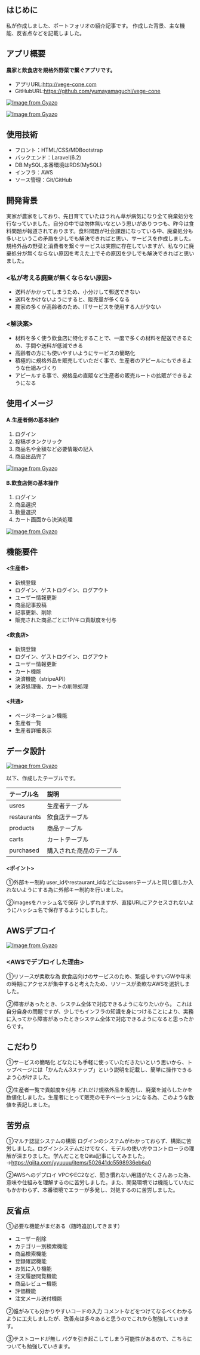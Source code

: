 ## はじめに
私が作成しました、ポートフォリオの紹介記事です。
作成した背景、主な機能、反省点などを記載しました。

## アプリ概要
#### 農家と飲食店を規格外野菜で繋ぐアプリです。

+ アプリURL:http://vege-cone.com
+ GitHubURL:https://github.com/yumayamaguchi/vege-cone

[![Image from Gyazo](https://i.gyazo.com/06cdc256940c421d6d979da807fa3c67.jpg)](https://gyazo.com/06cdc256940c421d6d979da807fa3c67)

[![Image from Gyazo](https://i.gyazo.com/8aeb0e5c76399f62b296df5791f6ccda.jpg)](https://gyazo.com/8aeb0e5c76399f62b296df5791f6ccda)


## 使用技術
+ フロント：HTML/CSS/MDBootstrap
+ バックエンド：Laravel(6.2)
+ DB:MySQL,本番環境はRDS(MySQL)
+ インフラ：AWS
+ ソース管理：Git/GitHub


## 開発背景
実家が農家をしており、先日育てていたほうれん草が病気になり全て廃棄処分を行なっていました。自分の中では勿体無いなという思いがありつつも、昨今は食料問題が報道されております。食料問題が社会課題になっている中、廃棄処分も多いというこの矛盾を少しでも解決できればと思い、サービスを作成しました。規格外品の野菜と消費者を繋ぐサービスは実際に存在していますが、私なりに廃棄処分が無くならない原因を考えた上でその原因を少しでも解決できればと思いました。

### <私が考える廃棄が無くならない原因>
+ 送料がかかってしまうため、小分けして郵送できない
+ 送料をかけないようにすると、販売量が多くなる
+ 農家の多くが高齢者のため、ITサービスを使用する人が少ない

### <解決案>
+ 材料を多く使う飲食店に特化することで、一度で多くの材料を配送できるため、手間や送料が低減できる
+ 高齢者の方にも使いやすいようにサービスの簡略化
+ 積極的に規格外品を販売していただく事で、生産者のアピールにもできるような仕組みづくり
+ アピールする事で、規格品の直販など生産者の販売ルートの拡販ができるようになる

## 使用イメージ

#### A.生産者側の基本操作
1. ログイン
1. 投稿ボタンクリック
1. 商品名や金額など必要情報の記入
1. 商品出品完了

[![Image from Gyazo](https://i.gyazo.com/a8ce5c5e65fee59331083e369a5c0e88.gif)](https://gyazo.com/a8ce5c5e65fee59331083e369a5c0e88)

#### B.飲食店側の基本操作
1. ログイン
1. 商品選択
1. 数量選択
1. カート画面から決済処理

[![Image from Gyazo](https://i.gyazo.com/89b8d305e09f89c939cf41836d7179ba.gif)](https://gyazo.com/89b8d305e09f89c939cf41836d7179ba)


## 機能要件
#### <生産者>
+ 新規登録
+ ログイン、ゲストログイン、ログアウト
+ ユーザー情報更新
+ 商品記事投稿
+ 記事更新、削除
+ 販売された商品ごとに1P/キロ貢献度を付与

#### <飲食店>
+ 新規登録
+ ログイン、ゲストログイン、ログアウト
+ ユーザー情報更新
+ カート機能
+ 決済機能（stripeAPI）
+ 決済処理後、カートの削除処理

#### <共通>
+ ページネーション機能
+ 生産者一覧
+ 生産者詳細表示

## データ設計
[![Image from Gyazo](https://i.gyazo.com/6e340815acad013f60c5e117117a9449.png)](https://gyazo.com/6e340815acad013f60c5e117117a9449)

以下、作成したテーブルです。

|テーブル名|説明|
|:--|:--|
|usres|生産者テーブル|
|restaurants|飲食店テーブル|
|products|商品テーブル|
|carts|カートテーブル|
|purchased|購入された商品のテーブル|

#### <ポイント>

①外部キー制約
user_idやrestaurant_idなどにはusersテーブルと同じ値しか入れないようにする為に外部キー制約を行いました。

②imagesをハッシュ名で保存
少しずれますが、直接URLにアクセスされないようにハッシュ名で保存するようにしました。
## AWSデプロイ

[![Image from Gyazo](https://i.gyazo.com/aa2b109ce825fbfd40948fd083f62168.png)](https://gyazo.com/aa2b109ce825fbfd40948fd083f62168)


### <AWSでデプロイした理由>

①リソースが柔軟な為
飲食店向けのサービスのため、繁盛しやすいGWや年末の時期にアクセスが集中すると考えたため、リソースが柔軟なAWSを選択しました。

②障害があったとき、システム全体で対応できるようになりたいから。
これは自分自身の問題ですが、少しでもインフラの知識を身につけることにより、実務に入ってから障害があったときシステム全体で対応できるようになると思ったからです。

## こだわり
①サービスの簡略化
どなたにも手軽に使っていただきたいという思いから、トップページには「かんたん3ステップ」という説明を記載し、簡単に操作できるよう心がけました。

②生産者一覧で貢献度を付与
どれだけ規格外品を販売し、廃棄を減らしたかを数値化しました。生産者にとって販売のモチベーションになる為、このような数値を表記しました。

## 苦労点

①マルチ認証システムの構築
ログインのシステムがわかっておらず、構築に苦労しました。ログインシステムだけでなく、モデルの使い方やコントローラの理解が深まりました。学んだことをQiita記事にしてみました。→https://qiita.com/yyuuuu/items/502641dc5598936eb6a0

②AWSへのデプロイ
VPCやEC2など、聞き慣れない用語がたくさんあった為、意味や仕組みを理解するのに苦労しました。また、開発環境では機能していたにもかかわらず、本番環境でエラーが多発し、対処するのに苦労しました。


## 反省点
①必要な機能がまだある（随時追加してきます）

+ ユーザー削除
+ カテゴリー別検索機能
+ 商品検索機能
+ 登録確認機能
+ お気に入り機能
+ 注文履歴閲覧機能
+ 商品レビュー機能
+ 評価機能
+ 注文メール送付機能

②誰がみても分かりやすいコードの入力
コメントなどをつけてなるべくわかるように工夫しましたが、改善点は多々あると思うのでこれから勉強していきます。

③テストコードが無し
バグを引き起こしてしまう可能性があるので、こちらについても勉強していきます。
